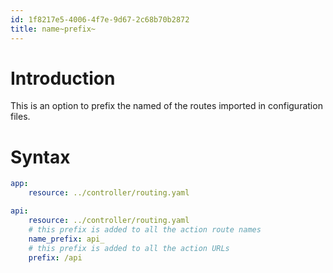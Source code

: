 ```yaml
---
id: 1f8217e5-4006-4f7e-9d67-2c68b70b2872
title: name~prefix~
---
```


# Introduction

This is an option to prefix the named of the routes imported in
configuration files.

# Syntax

``` yaml
app:
    resource: ../controller/routing.yaml

api:
    resource: ../controller/routing.yaml
    # this prefix is added to all the action route names
    name_prefix: api_
    # this prefix is added to all the action URLs
    prefix: /api
```
